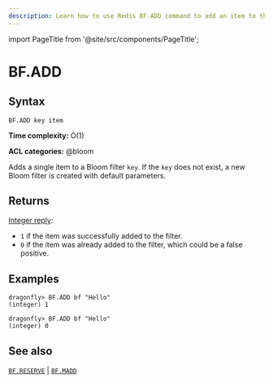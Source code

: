 ```yaml
---
description: Learn how to use Redis BF.ADD command to add an item to the Bloom filter.
---
```

import PageTitle from '@site/src/components/PageTitle';

# BF.ADD

<PageTitle title="Redis BF.ADD Command (Documentation) | Dragonfly" />

## Syntax

    BF.ADD key item

**Time complexity:** O(1)

**ACL categories:** @bloom

Adds a single item to a Bloom filter `key`.
If the `key` does not exist, a new Bloom filter is created with default parameters.

## Returns

[Integer reply](https://redis.io/docs/reference/protocol-spec/#integers):

- `1` if the item was successfully added to the filter.
- `0` if the item was already added to the filter, which could be a false positive.

## Examples

```shell
dragonfly> BF.ADD bf "Hello"
(integer) 1

dragonfly> BF.ADD bf "Hello"
(integer) 0
```

## See also

[`BF.RESERVE`](./bf.reserve.md) | [`BF.MADD`](./bf.madd.md)
